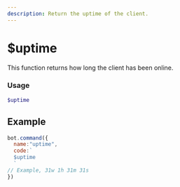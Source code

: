 ```yaml
---
description: Return the uptime of the client.
---
```


# $uptime

This function returns how long the client has been online.

### Usage

```php
$uptime
```

## Example

```javascript
bot.command({
  name:"uptime",
  code:`
  $uptime
  ` 
// Example, 31w 1h 31m 31s
})
```
